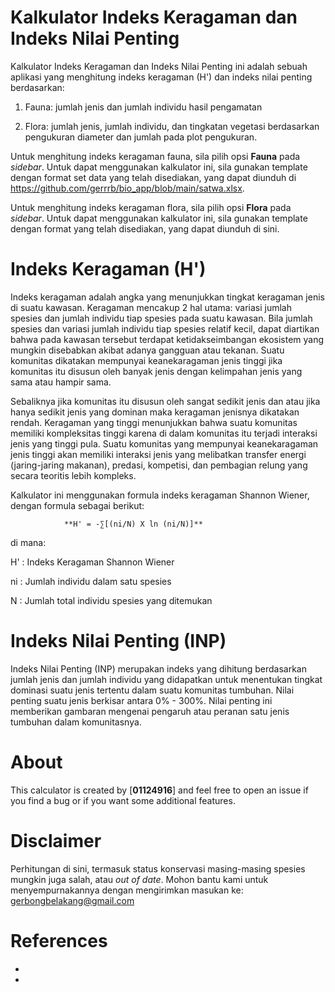 # Kalkulator Indeks Keragaman dan Indeks Nilai Penting


Kalkulator Indeks Keragaman dan Indeks Nilai Penting ini adalah sebuah aplikasi yang menghitung indeks keragaman (H') dan indeks nilai penting berdasarkan:

1. Fauna: jumlah jenis dan jumlah individu hasil pengamatan

2. Flora: jumlah jenis, jumlah individu, dan tingkatan vegetasi berdasarkan pengukuran diameter dan jumlah pada plot pengukuran. 

Untuk menghitung indeks keragaman fauna, sila pilih opsi **Fauna** pada _sidebar_. Untuk dapat menggunakan kalkulator ini, sila gunakan template dengan format set data yang telah disediakan, yang dapat diunduh di https://github.com/gerrrb/bio_app/blob/main/satwa.xlsx. 

Untuk menghitung indeks keragaman flora, sila pilih opsi **Flora** pada _sidebar_. Untuk dapat menggunakan kalkulator ini, sila gunakan template dengan format yang telah disediakan, yang dapat diunduh di sini. 



# Indeks Keragaman (H')

Indeks keragaman adalah angka yang menunjukkan tingkat keragaman jenis di suatu kawasan. Keragaman mencakup 2 hal utama: variasi jumlah spesies dan jumlah individu tiap spesies pada suatu kawasan. Bila jumlah spesies dan variasi jumlah individu tiap spesies relatif kecil, dapat diartikan bahwa pada kawasan tersebut terdapat ketidakseimbangan ekosistem yang mungkin disebabkan akibat adanya gangguan atau tekanan. Suatu komunitas dikatakan mempunyai keanekaragaman jenis tinggi jika komunitas itu disusun oleh banyak jenis dengan kelimpahan jenis yang sama atau hampir sama.

Sebaliknya jika komunitas itu disusun oleh sangat sedikit jenis dan atau jika hanya sedikit jenis yang dominan maka keragaman jenisnya dikatakan rendah. Keragaman yang tinggi menunjukkan bahwa suatu komunitas memiliki kompleksitas tinggi karena di dalam komunitas itu terjadi interaksi jenis yang tinggi pula. Suatu komunitas yang mempunyai keanekaragaman jenis tinggi akan memiliki interaksi jenis yang melibatkan transfer energi (jaring-jaring makanan), predasi, kompetisi, dan pembagian relung yang secara teoritis lebih kompleks.

Kalkulator ini menggunakan formula indeks keragaman Shannon Wiener, dengan formula sebagai berikut:

                **H' = -∑[(ni/N) X ln (ni/N)]**

di mana:

H' : Indeks Keragaman Shannon Wiener

ni : Jumlah individu dalam satu spesies

N : Jumlah total individu spesies yang ditemukan


# Indeks Nilai Penting (INP)

Indeks Nilai Penting (INP) merupakan indeks yang dihitung berdasarkan jumlah jenis dan jumlah individu yang didapatkan untuk menentukan tingkat dominasi suatu jenis tertentu dalam suatu komunitas tumbuhan. Nilai penting suatu jenis berkisar antara 0% - 300%. Nilai penting ini memberikan gambaran mengenai pengaruh atau peranan satu jenis tumbuhan dalam komunitasnya.

    
# About

This calculator is created by [**01124916**] and feel free to open an issue if you find a bug 
or if you want some additional features.


# Disclaimer

Perhitungan di sini, termasuk status konservasi masing-masing spesies mungkin juga salah, atau _out of date_. Mohon bantu kami untuk menyempurnakannya dengan mengirimkan masukan ke: gerbongbelakang@gmail.com 
    


# References

-
-
